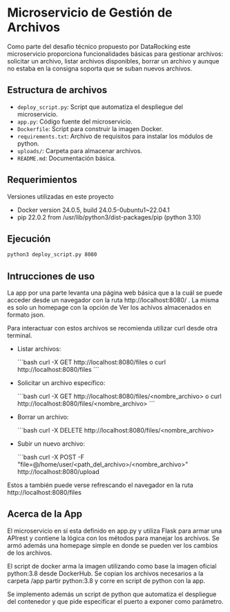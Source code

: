 # Microservicio de Gestión de Archivos

Como parte del desafio técnico propuesto por DataRocking este microservicio proporciona funcionalidades básicas para gestionar archivos: solicitar un archivo, listar archivos disponibles, borrar un archivo y aunque no estaba en la consigna soporta que se suban nuevos archivos.

## Estructura de archivos

- `deploy_script.py`: Script que automatiza el despliegue del microservicio.
- `app.py`: Código fuente del microservicio.
- `Dockerfile`: Script para construir la imagen Docker.
- `requirements.txt`: Archivo de requisitos para instalar los módulos de python.
- `uploads/`: Carpeta para almacenar archivos.
- `README.md`: Documentación básica.


## Requerimientos
 
Versiones utilizadas en este proyecto
  
- Docker version 24.0.5, build 24.0.5-0ubuntu1~22.04.1
- pip 22.0.2 from /usr/lib/python3/dist-packages/pip (python 3.10)

## Ejecución
   
   ```bash
   python3 deploy_script.py 8080
   ```

## Intrucciones de uso

La app por una parte levanta una página web básica que a la cuál se puede acceder desde un navegador con la ruta http://localhost:8080/ . La misma es solo un homepage con la opción de Ver los achivos almacenados en formato json.

Para interactuar con estos archivos se recomienda utilizar curl desde otra terminal.

- Listar archivos:

  ´´´bash
   curl -X GET http://localhost:8080/files
   	o
   curl http://localhost:8080/files
  ´´´
- Solicitar un archivo específico:

  ´´´bash
   curl -X GET http://localhost:8080/files/<nombre_archivo>
   	o
   curl http://localhost:8080/files/<nombre_archivo>
  ´´´

- Borrar un archivo:

  ´´´bash
   curl -X DELETE http://localhost:8080/files/<nombre_archivo>

- Subir un nuevo archivo:

  ´´´bash
   curl -X POST -F "file=@/home/user/<path_del_archivo>/<nombre_archivo>" http://localhost:8080/upload

Estos a también puede verse refrescando el navegador en la ruta http://localhost:8080/files

## Acerca de la App

El microservicio en sí esta definido en app.py y utiliza Flask para armar una APIrest y contiene la lógica con los métodos para manejar los archivos. Se armó además una homepage simple en donde se pueden ver los cambios de los archivos.

El script de docker arma la imagen utilizando como base la imagen oficial python:3.8 desde DockerHub. Se copian los archivos necesarios a la carpeta /app  partir python:3.8 y corre en script de python con la app.

Se implemento además un script de python que automatiza el despliegue del contenedor y que pide especificar el puerto a exponer como parámetro.




